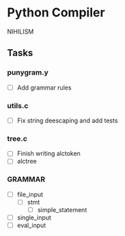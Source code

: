 # Python Compiler
NIHILISM

## Tasks
### punygram.y
- [ ] Add grammar rules

### utils.c
- [ ] Fix string deescaping and add tests

### tree.c
- [ ] Finish writing alctoken
- [ ] alctree

### GRAMMAR
- [ ] file\_input
    - [ ] stmt
        - [ ] simple\_statement
- [ ] single\_input
- [ ] eval\_input

